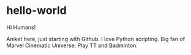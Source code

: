 # hello-world
Hi Humans!

Aniket here, just starting with Github. I love Python scripting.
Big fan of Marvel Cinematic Universe. Play TT and Badminton.
